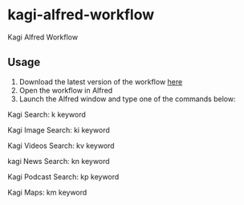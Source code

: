 # kagi-alfred-workflow
Kagi Alfred Workflow

## Usage

1. Download the latest version of the workflow [here](https://github.com/david-ros/kagi-alfred-workflow/releases)
2. Open the workflow in Alfred
3. Launch the Alfred window and type one of the commands below:

Kagi Search:
k keyword

Kagi Image Search:
ki keyword

Kagi Videos Search:
kv keyword

kagi News Search:
kn keyword

Kagi Podcast Search:
kp keyword

Kagi Maps:
km keyword
